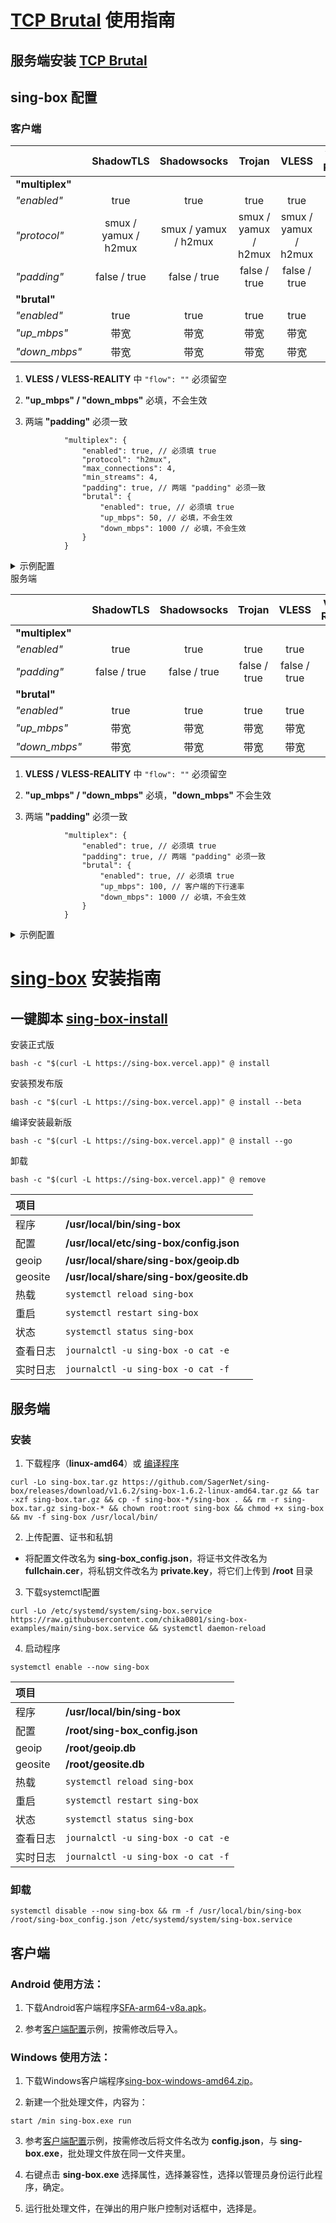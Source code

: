 # [TCP Brutal](https://github.com/apernet/tcp-brutal) 使用指南

## 服务端安装 [TCP Brutal](https://github.com/apernet/tcp-brutal/blob/master/README.zh.md#%E7%94%A8%E6%88%B7%E6%8C%87%E5%8D%97)

## sing-box 配置

### 客户端

| | ShadowTLS | Shadowsocks | Trojan | VLESS | VLESS-REALITY | VMess-WebSocket |
| :--- | :---: | :---: | :---: | :---: | :---: | :---: |
| **"multiplex"** | |
| *"enabled"* | true | true | true | true | true | true |
| *"protocol"* | smux / yamux / h2mux | smux / yamux / h2mux | smux / yamux / h2mux | smux / yamux / h2mux | smux / yamux / h2mux | smux / yamux / h2mux |
| *"padding"* | false / true | false / true | false / true | false / true | false / true | false / true |
| **"brutal"** | |
| *"enabled"* | true | true | true | true | true | true |
| *"up_mbps"* | 带宽 | 带宽 | 带宽 | 带宽 | 带宽 | 带宽 |
| *"down_mbps"* | 带宽 | 带宽 | 带宽 | 带宽 | 带宽 | 带宽 |

1. **VLESS / VLESS-REALITY** 中 `"flow": ""` 必须留空

2. **"up_mbps" / "down_mbps"** 必填，不会生效

3. 两端 **"padding"** 必须一致

```jsonc
            "multiplex": {
                "enabled": true, // 必须填 true
                "protocol": "h2mux",
                "max_connections": 4,
                "min_streams": 4,
                "padding": true, // 两端 "padding" 必须一致
                "brutal": {
                    "enabled": true, // 必须填 true
                    "up_mbps": 50, // 必填，不会生效
                    "down_mbps": 1000 // 必填，不会生效
                }
            }
```

<details> <summary>示例配置</summary>

```jsonc
{
    "inbounds": [
        {
            "type": "mixed",
            "listen": "::",
            "listen_port": 10000
        }
    ],
    "outbounds": [
        {
            "type": "vless",
            "server": "233.33.33.33",
            "server_port": 443,
            "uuid": "chika",
            "flow": "",
            "tls": {
                "enabled": true,
                "server_name": "www.lovelive-anime.jp",
                "utls": {
                    "enabled": true,
                    "fingerprint": "chrome"
                }
             },
            "packet_encoding": "xudp",
            "multiplex": {
                "enabled": true,
                "protocol": "h2mux",
                "max_connections": 4,
                "min_streams": 4,
                "padding": true,
                "brutal": {
                    "enabled": true,
                    "up_mbps": 50,
                    "down_mbps": 1000
                }
            }
        }
    ]
}
```

</details

### 服务端

| | ShadowTLS | Shadowsocks | Trojan | VLESS | VLESS-REALITY | VMess-WebSocket |
| :--- | :---: | :---: | :---: | :---: | :---: | :---: |
| **"multiplex"** | |
| *"enabled"* | true | true | true | true | true | true |
| *"padding"* | false / true | false / true | false / true | false / true | false / true | false / true |
| **"brutal"** | |
| *"enabled"* | true | true | true | true | true | true |
| *"up_mbps"* | 带宽 | 带宽 | 带宽 | 带宽 | 带宽 | 带宽 |
| *"down_mbps"* | 带宽 | 带宽 | 带宽 | 带宽 | 带宽 | 带宽 |

1. **VLESS / VLESS-REALITY** 中 `"flow": ""` 必须留空

2. **"up_mbps" / "down_mbps"** 必填，**"down_mbps"** 不会生效

3. 两端 **"padding"** 必须一致

```jsonc
            "multiplex": {
                "enabled": true, // 必须填 true
                "padding": true, // 两端 "padding" 必须一致
                "brutal": {
                    "enabled": true, // 必须填 true
                    "up_mbps": 100, // 客户端的下行速率
                    "down_mbps": 1000 // 必填，不会生效
                }
            }
```

<details> <summary>示例配置</summary>

```jsonc
{
    "inbounds": [
        {
            "type": "vless",
            "listen": "::",
            "listen_port": 443,
            "users": [
                {
                    "uuid": "chika",
                    "flow": ""
                }
            ],
            "tls": {
                "enabled": true,
                "certificate_path": "/root/fullchain.cer",
                "key_path": "/root/private.key"
            },
            "multiplex": {
                "enabled": true,
                "padding": true,
                "brutal": {
                    "enabled": true,
                    "up_mbps": 100,
                    "down_mbps": 1000
                }
            }
        }
    ],
    "outbounds": [
        {
            "type": "direct"
        }
    ]
}
```

</details>

# [sing-box](https://github.com/SagerNet/sing-box) 安装指南

## 一键脚本 [sing-box-install](https://github.com/chise0713/sing-box-install) 

安装正式版

```
bash -c "$(curl -L https://sing-box.vercel.app)" @ install
```

安装预发布版

```
bash -c "$(curl -L https://sing-box.vercel.app)" @ install --beta
```

编译安装最新版

```
bash -c "$(curl -L https://sing-box.vercel.app)" @ install --go
```

卸载

```
bash -c "$(curl -L https://sing-box.vercel.app)" @ remove
```

| 项目 | |
| :--- | :--- |
| 程序 | **/usr/local/bin/sing-box** |
| 配置 | **/usr/local/etc/sing-box/config.json** |
| geoip | **/usr/local/share/sing-box/geoip.db** |
| geosite | **/usr/local/share/sing-box/geosite.db** |
| 热载 | `systemctl reload sing-box` |
| 重启 | `systemctl restart sing-box` |
| 状态 | `systemctl status sing-box` |
| 查看日志 | `journalctl -u sing-box -o cat -e` |
| 实时日志 | `journalctl -u sing-box -o cat -f` |

## 服务端

### 安装

1. 下载程序（**linux-amd64**）或 [编译程序](compile_sing-box.md)

```
curl -Lo sing-box.tar.gz https://github.com/SagerNet/sing-box/releases/download/v1.6.2/sing-box-1.6.2-linux-amd64.tar.gz && tar -xzf sing-box.tar.gz && cp -f sing-box-*/sing-box . && rm -r sing-box.tar.gz sing-box-* && chown root:root sing-box && chmod +x sing-box && mv -f sing-box /usr/local/bin/
```

2. 上传配置、证书和私钥

- 将配置文件改名为 **sing-box_config.json**，将证书文件改名为 **fullchain.cer**，将私钥文件改名为 **private.key**，将它们上传到 **/root** 目录

3. 下载systemctl配置

```
curl -Lo /etc/systemd/system/sing-box.service https://raw.githubusercontent.com/chika0801/sing-box-examples/main/sing-box.service && systemctl daemon-reload
```

4. 启动程序

```
systemctl enable --now sing-box
```

| 项目 | |
| :--- | :--- |
| 程序 | **/usr/local/bin/sing-box** |
| 配置 | **/root/sing-box_config.json** |
| geoip | **/root/geoip.db** |
| geosite | **/root/geosite.db** |
| 热载 | `systemctl reload sing-box` |
| 重启 | `systemctl restart sing-box` |
| 状态 | `systemctl status sing-box` |
| 查看日志 | `journalctl -u sing-box -o cat -e` |
| 实时日志 | `journalctl -u sing-box -o cat -f` |

### 卸载

```
systemctl disable --now sing-box && rm -f /usr/local/bin/sing-box /root/sing-box_config.json /etc/systemd/system/sing-box.service
```

## 客户端

### Android 使用方法：

1. 下载Android客户端程序[SFA-arm64-v8a.apk](https://github.com/SagerNet/sing-box/releases)。

2. 参考[客户端配置](Tun/config_client_android.json)示例，按需修改后导入。

### Windows 使用方法：

1. 下载Windows客户端程序[sing-box-windows-amd64.zip](https://github.com/SagerNet/sing-box/releases)。

2. 新建一个批处理文件，内容为：

```
start /min sing-box.exe run
```

3. 参考[客户端配置](Tun/config_client_windows.json)示例，按需修改后将文件名改为 **config.json**，与 **sing-box.exe**，批处理文件放在同一文件夹里。

4. 右键点击 **sing-box.exe** 选择属性，选择兼容性，选择以管理员身份运行此程序，确定。

5. 运行批处理文件，在弹出的用户账户控制对话框中，选择是。
